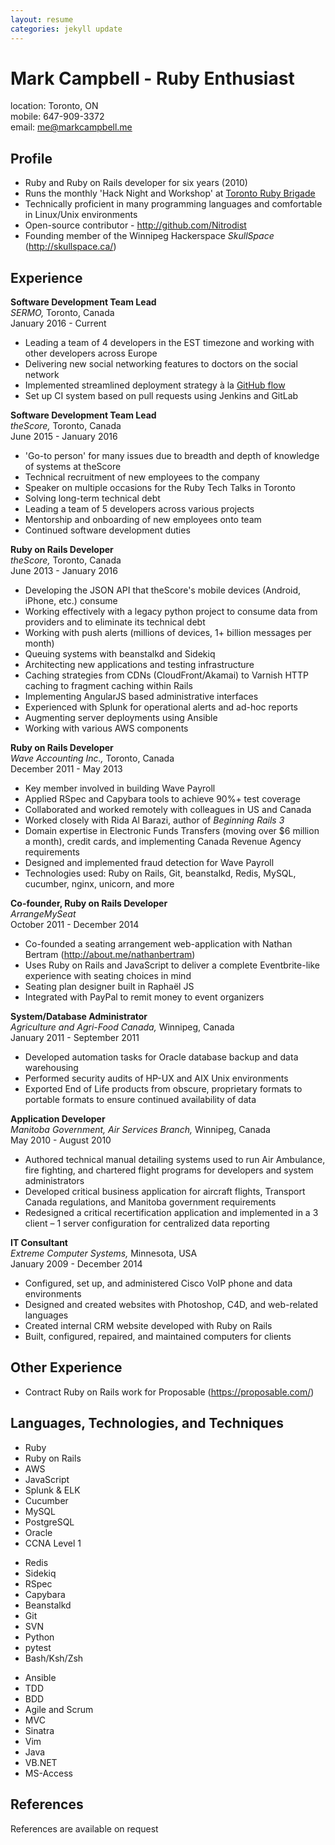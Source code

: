 ```yaml
---
layout: resume
categories: jekyll update
---
```


# Mark Campbell - Ruby Enthusiast

location: Toronto, ON  
mobile: 647-909-3372  
email: [me@markcampbell.me](mailto:me@markcampbell.me)

## Profile

* Ruby and Ruby on Rails developer for six years (2010)
* Runs the monthly 'Hack Night and Workshop' at [Toronto Ruby Brigade](http://www.meetup.com/torontoruby/)
* Technically proficient in many programming languages and comfortable in Linux/Unix environments
* Open-source contributor - <a href="http://github.com/Nitrodist">http://github.com/Nitrodist</a>
* Founding member of the Winnipeg Hackerspace *SkullSpace* (<a href="http://skullspace.ca/">http://skullspace.ca/</a>)

## Experience

<p style="page-break-before: initial">
<strong>Software Development Team Lead</strong>
<br>
<em>SERMO,</em> Toronto, Canada
<br>
January 2016 - Current
</p>

* Leading a team of 4 developers in the EST timezone and working with other developers across Europe
* Delivering new social networking features to doctors on the social network
* Implemented streamlined deployment strategy à la [GitHub flow](http://scottchacon.com/2011/08/31/github-flow.html)
* Set up CI system based on pull requests using Jenkins and GitLab

<p style="page-break-before: initial">
<strong>Software Development Team Lead</strong>
<br>
<em>theScore,</em> Toronto, Canada
<br>
June 2015 - January 2016
</p>

* 'Go-to person' for many issues due to breadth and depth of knowledge of systems at theScore
* Technical recruitment of new employees to the company
* Speaker on multiple occasions for the Ruby Tech Talks in Toronto
* Solving long-term technical debt
* Leading a team of 5 developers across various projects
* Mentorship and onboarding of new employees onto team
* Continued software development duties

<p style="page-break-before: initial">
<strong>Ruby on Rails Developer</strong>
<br>
<em>theScore,</em> Toronto, Canada
<br>
June 2013 - January 2016
</p>

* Developing the JSON API that theScore's mobile devices (Android, iPhone, etc.) consume
* Working effectively with a legacy python project to consume data from providers and to eliminate its technical debt
* Working with push alerts (millions of devices, 1+ billion messages per month)
* Queuing systems with beanstalkd and Sidekiq
* Architecting new applications and testing infrastructure
* Caching strategies from CDNs (CloudFront/Akamai) to Varnish HTTP caching to fragment caching within Rails
* Implementing AngularJS based administrative interfaces
* Experienced with Splunk for operational alerts and ad-hoc reports
* Augmenting server deployments using Ansible
* Working with various AWS components

<p style="page-break-before: initial">
<strong>Ruby on Rails Developer</strong>
<br>
<em>Wave Accounting Inc.,</em> Toronto, Canada
<br>
December 2011 - May 2013
</p>

* Key member involved in building Wave Payroll
* Applied RSpec and Capybara tools to achieve 90%+ test coverage
* Collaborated and worked remotely with colleagues in US and Canada
* Worked closely with Rida Al Barazi, author of *Beginning Rails 3*
* Domain expertise in Electronic Funds Transfers (moving over $6 million a month), credit cards, and implementing Canada Revenue Agency requirements
* Designed and implemented fraud detection for Wave Payroll
* Technologies used: Ruby on Rails, Git, beanstalkd, Redis, MySQL, cucumber, nginx, unicorn, and more

<p style="page-break-before: initial">
<strong>Co-founder, Ruby on Rails Developer</strong>
<br>
<em>ArrangeMySeat</em>
<br>
October 2011 - December 2014
</p>

* Co-founded a seating arrangement web-application with Nathan Bertram (<a href="http://about.me/nathanbertram">http://about.me/nathanbertram</a>)
* Uses Ruby on Rails and JavaScript to deliver a complete Eventbrite-like experience with seating choices in mind
* Seating plan designer built in Raphaël JS
* Integrated with PayPal to remit money to event organizers

<p style="page-break-before: always">
<strong>System/Database Administrator</strong>
<br>
<em>Agriculture and Agri-Food Canada,</em> Winnipeg, Canada
<br>
January 2011 - September 2011
</p>

* Developed automation tasks for Oracle database backup and data warehousing
* Performed security audits of HP-UX and AIX Unix environments
* Exported End of Life products from obscure, proprietary formats to portable formats to ensure continued availability of data

<p style="page-break-before: initial">
<strong>Application Developer</strong>
<br>
<em>Manitoba Government, Air Services Branch,</em> Winnipeg, Canada
<br>
May 2010 - August 2010
</p>

* Authored technical manual detailing systems used to run Air Ambulance, fire fighting, and chartered flight programs for developers and system administrators
* Developed critical business application for aircraft flights, Transport Canada regulations, and Manitoba government requirements
* Redesigned a critical recertification application and implemented in a 3 client – 1 server configuration for centralized data reporting

<p style="page-break-before: initial">
<strong>IT Consultant</strong>
<br>
<em>Extreme Computer Systems,</em> Minnesota, USA
<br>
January 2009 - December 2014
</p>

* Configured, set up, and administered Cisco VoIP phone and data environments
* Designed and created websites with Photoshop, C4D, and web-related languages
* Created internal CRM website developed with Ruby on Rails
* Built, configured, repaired, and maintained computers for clients

## Other Experience

* Contract Ruby on Rails work for Proposable (<a href="https://proposable.com">https://proposable.com/</a>)

<h2 style="page-break-before: always">Languages, Technologies, and Techniques</h2>

<div class="tech_langs">
  <ul>
    <li>Ruby</li>
    <li>Ruby on Rails</li>
    <li>AWS</li>
    <li>JavaScript</li>
    <li>Splunk & ELK</li>
    <li>Cucumber</li>
    <li>MySQL</li>
    <li>PostgreSQL</li>
    <li>Oracle</li>
    <li>CCNA Level 1</li>
  </ul>
</div>
<div class="tech_langs">
  <ul>
    <li>Redis</li>
    <li>Sidekiq</li>
    <li>RSpec</li>
    <li>Capybara</li>
    <li>Beanstalkd</li>
    <li>Git</li>
    <li>SVN</li>
    <li>Python</li>
    <li>pytest</li>
    <li>Bash/Ksh/Zsh</li>
  </ul>
</div>
<div class="tech_langs">
  <ul>
    <li>Ansible</li>
    <li>TDD</li>
    <li>BDD</li>
    <li>Agile and Scrum</li>
    <li>MVC</li>
    <li>Sinatra</li>
    <li>Vim</li>
    <li>Java</li>
    <li>VB.NET</li>
    <li>MS-Access</li>
  </ul>
</div>

## References

References are available on request
